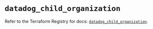 # `datadog_child_organization`

Refer to the Terraform Registry for docs: [`datadog_child_organization`](https://registry.terraform.io/providers/datadog/datadog/3.51.0/docs/resources/child_organization).
